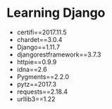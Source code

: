 Learning Django
===============

* certifi==2017.11.5
* chardet==3.0.4
* Django==1.11.7
* djangorestframework==3.7.3
* httpie==0.9.9
* idna==2.6
* Pygments==2.2.0
* pytz==2017.3
* requests==2.18.4
* urllib3==1.22
